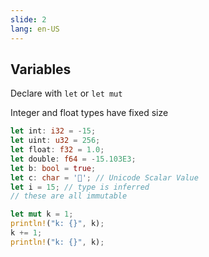 ```yaml
---
slide: 2
lang: en-US
---
```


## Variables

Declare with `let` or `let mut`

Integer and float types have fixed size

```rust
let int: i32 = -15;
let uint: u32 = 256;
let float: f32 = 1.0;
let double: f64 = -15.103E3;
let b: bool = true;
let c: char = '🦀'; // Unicode Scalar Value
let i = 15; // type is inferred
// these are all immutable

let mut k = 1;
println!("k: {}", k);
k += 1;
println!("k: {}", k);
```
